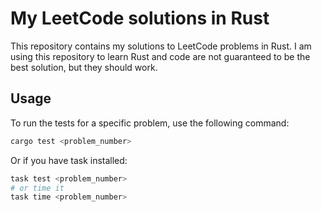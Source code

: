 # My LeetCode solutions in Rust

This repository contains my solutions to LeetCode problems in Rust. I am using this repository to learn Rust and code are not guaranteed to be the best solution, but they should work.

## Usage

To run the tests for a specific problem, use the following command:

```bash
cargo test <problem_number>
```

Or if you have task installed:

```bash
task test <problem_number>
# or time it
task time <problem_number>
```
